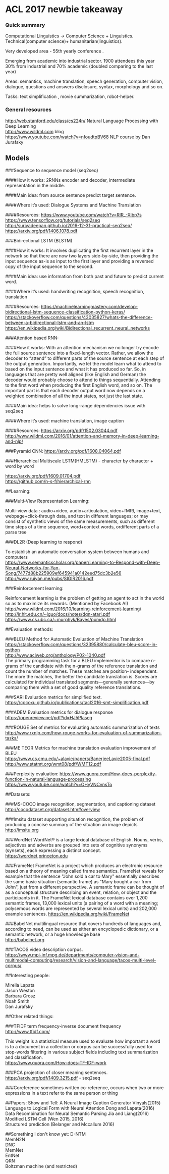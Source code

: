 # ACL 2017 newbie takeaway

### Quick summary
Computational Linguistics  -> Computer Science + Linguistics. Technical(computer science)+ humanitarian(linguistics).

Very developed area -  55th yearly conference .

Emerging from academic into industrial sector.
1900 attendees this year 30% from industrial  and  70% academic (doubled comparing to the last year)

Areas:  semantics, machine translation, speech generation, computer vision, dialogue, questions and answers  disclosure, syntax, morphology and so on.

Tasks: text simplification , movie summarization, robot-helper. 

### General resources

http://web.stanford.edu/class/cs224n/  Natural Language Processing with Deep Learning  <br />
http://www.wildml.com blog  <br />
https://www.youtube.com/watch?v=nfoudtpBV68 NLP course by Dan Jurafsky


## Models

###Sequence to sequence model (seq2seq)  

####How it works: 
2RNNs encoder and decoder, intermediate representation in the middle.

####Main idea: 
from source sentence predict target sentence.

####Where it’s used: 
Dialogue Systems and Machine Translation

####Resources: 
https://www.youtube.com/watch?v=RIR_-Xlbp7s  <br />
https://www.tensorflow.org/tutorials/seq2seq  <br />
http://suriyadeepan.github.io/2016-12-31-practical-seq2seq/  <br />
https://arxiv.org/pdf/1406.1078.pdf


###Bidirectional LSTM (BLSTM)

####How it works: 
It involves duplicating the first recurrent layer in the network so that there are now two layers side-by-side, then providing the input sequence as-is as input to the first layer and providing a reversed copy of the input sequence to the second.

####Main idea: 
use information from both  past and future to predict current word.

####Where it’s used: 
handwriting recognition, speech recognition, translation

####Resources:
https://machinelearningmastery.com/develop-bidirectional-lstm-sequence-classification-python-keras/  <br />
https://stackoverflow.com/questions/43035827/whats-the-difference-between-a-bidirectional-lstm-and-an-lstm  <br />
https://en.wikipedia.org/wiki/Bidirectional_recurrent_neural_networks

###Attention based RNN:

####How it works:
With an attention mechanism we no longer try encode the full source sentence into a fixed-length vector. Rather, we allow the decoder to “attend” to different parts of the source sentence at each step of the output generation. Importantly, we let the model learn what to attend to based on the input sentence and what it has produced so far. So, in languages that are pretty well aligned (like English and German) the decoder would probably choose to attend to things sequentially. Attending to the first word when producing the first English word, and so on. The important part is that each decoder output word now depends on a weighted combination of all the input states, not just the last state.

####Main idea:
helps to solve long-range dependencies issue with seq2seq

####Where it’s used:
machine translation, image caption

####Resources:
https://arxiv.org/pdf/1502.03044.pdf  <br />
http://www.wildml.com/2016/01/attention-and-memory-in-deep-learning-and-nlp/


###Pyramid CNN:
https://arxiv.org/pdf/1608.04064.pdf


###Hierarchical Multiscale LSTM(HMLSTM) -  character by character + word by word

https://arxiv.org/pdf/1609.01704.pdf  <br />
https://github.com/n-s-f/hierarchical-rnn



##Learning:

###Multi-View Representation Learning: 

Multi-view data : audio+video, audio+articulation, video+fMRI, image+text, webpage+click-through data, and text in different languages; or may consist of synthetic views of the same measurements, such as different time steps of a time sequence, word+context words, ordifferent parts of a parse tree

###DL2R (Deep learning to respond)

To establish an automatic conversation system between humans and computers  <br />
https://www.semanticscholar.org/paper/Learning-to-Respond-with-Deep-Neural-Networks-for-Yan-Song/7477d88b225909ef645941a0142eed75dc3b2e56  <br />
http://www.ruiyan.me/pubs/SIGIR2016.pdf

###Reinforcement learning:

Reinforcement learning is the problem of getting an agent to act in the world so as to maximize its rewards. (Mentioned by Facebook AI)  <br />
http://www.wildml.com/2016/10/learning-reinforcement-learning/  <br />
http://ir.hit.edu.cn/~jguo/docs/notes/dqn-atari.pdf  <br />
https://www.cs.ubc.ca/~murphyk/Bayes/pomdp.html 


##Evaluation methods:

###BLEU
Method for Automatic Evaluation of Machine Translation  <br />
https://stackoverflow.com/questions/32395880/calculate-bleu-score-in-python  <br />
http://www.aclweb.org/anthology/P02-1040.pdf  <br />
The primary programming task for a BLEU implementor is to compare n-grams of the candidate with the n-grams of the reference translation and count the number of matches. These matches are position- independent. The more the matches, the better the candidate translation is.
Scores are calculated for individual translated segments—generally sentences—by comparing them with a set of good quality reference translations.

###SARI
Evaluation metrics for simplified text.   <br />
https://cocoxu.github.io/publications/tacl2016-smt-simplification.pdf

###ADEM
Evaluation metrics for dialogue response  <br />
https://openreview.net/pdf?id=HJ5PIaseg

###ROUGE
Set of metrics for evaluating automatic summarization of texts  <br />
http://www.rxnlp.com/how-rouge-works-for-evaluation-of-summarization-tasks/

###ME TEOR
Metrics for machine translation evaluation improvement of BLEU  <br />
https://www.cs.cmu.edu/~alavie/papers/BanerjeeLavie2005-final.pdf  <br />
http://www.statmt.org/wmt08/pdf/WMT12.pdf

###Perplexity evaluation: 
https://www.quora.com/How-does-perplexity-function-in-natural-language-processing  <br />
https://www.youtube.com/watch?v=OHyVNCvnsTo

##Datasets:

###MS-COCO
image recognition, segmentation, and captioning dataset  <br />
http://cocodataset.org/dataset.htm#overview

###Imsitu
dataset supporting situation recognition, the problem of producing a concise summary of the situation an image depicts  <br /> http://imsitu.org 

###WordNet
WordNet® is a large lexical database of English. Nouns, verbs, adjectives and adverbs are grouped into sets of cognitive synonyms  <br /> (synsets), each expressing a distinct concept. https://wordnet.princeton.edu

###FrameNet
FrameNet is a project which produces an electronic resource based on a theory of meaning called frame semantics. FrameNet reveals for example that the sentence "John sold a car to Mary" essentially describes the same basic situation (semantic frame) as "Mary bought a car from John", just from a different perspective. A semantic frame can be thought of as a conceptual structure describing an event, relation, or object and the participants in it. The FrameNet lexical database contains over 1,200 semantic frames, 13,000 lexical units (a pairing of a word with a meaning; polysemous words are represented by several lexical units) and 202,000 example sentences.
https://en.wikipedia.org/wiki/FrameNet

###BabelNet
multilingual resource that covers hundreds of languages and, according to need, can be used as either an encyclopedic dictionary, or a semantic network, or a huge knowledge base  <br />
http://babelnet.org

###TACOS
video description corpus.  <br />
https://www.mpi-inf.mpg.de/departments/computer-vision-and-multimodal-computing/research/vision-and-language/tacos-multi-level-corpus/


##Interesting people:

Mirella Lapata  <br />
Jason Weston   <br />
Barbara Grosz  <br />
Noah Smith  <br />
Dan Jurafsky  <br />

##Other related things:

###TFIDF
term frequency-inverse document frequency  <br />
http://www.tfidf.com/  <br />

This weight is a statistical measure used to evaluate how important a word is to a document in a collection or corpus
can be successfully used for stop-words filtering in various subject fields including text summarization and classification.  <br />
https://www.quora.com/How-does-TF-IDF-work

###PCA projection of closer meaning sentences.
https://arxiv.org/pdf/1409.3215.pdf  - seq2seq

###Coreference
sometimes written co-reference, occurs when two or more expressions in a text refer to the same person or thing

##Papers:
Show and Tell: A Neural Image Caption Generator Vinyals(2015)   <br />
Language to Logical Form with Neural Attention Dong and Lapata(2016)  <br />
Data Recombination for Neural Semantic Parsing Jia and Liang(2016)  <br />
Modified LSTM Cell (Wen 2015, 2016)  <br />
Structured prediction (Belanger and Mccallum 2016)

##Something I don't know yet:
D-NTM  <br />
MemN2N  <br />
DNC  <br />
MemNet  <br />
EntNet   <br />
QRN  <br />
Boltzman machine (and restricted)  <br />